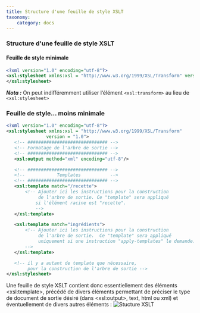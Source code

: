```yaml
---
title: Structure d'une feuille de style XSLT
taxonomy:
    category: docs
---
```

### Structure d'une feuille de style XSLT

#### Feuille de style minimale

```xml
<?xml version="1.0" encoding="utf-8"?>
<xsl:stylesheet xmlns:xsl = "http://www.w3.org/1999/XSL/Transform" version = "1.0">
</xsl:stylesheet>
```

***Nota :***
On peut indifféremment utiliser l‘élément `<xsl:transform>` au lieu de
`<xsl:stylesheet>`

### Feuille de style... moins minimale


```xml
<?xml version="1.0" encoding="utf-8"?>
<xsl:stylesheet xmlns:xsl = "http://www.w3.org/1999/XSL/Transform"
               version = "1.0">
   <!-- ############################## -->
   <!-- Formatage de l'arbre de sortie -->
   <!-- ############################## -->
   <xsl:output method="xml" encoding="utf-8"/>

   <!-- ############################## -->
   <!--            Templates           -->
   <!-- ############################## -->
   <xsl:template match="/recette">
       <!-- Ajouter ici les instructions pour la construction
            de l'arbre de sortie. Ce "template" sera appliqué
           si l'élément racine est "recette".
           -->
   </xsl:template>

   <xsl:template match="ingrédients">
       <!-- Ajouter ici les instructions pour la construction
            de l'arbre de sortie.  Ce "template" sera appliqué
            uniquement si une instruction "apply-templates" le demande.
       -->
   </xsl:template>

   <!-- il y a autant de template que nécessaire,
        pour la construction de l'arbre de sortie -->
</xsl:stylesheet>
```

Une feuille de style XSLT contient donc essentiellement des éléments
&lt;xsl:template&gt;, précédé de divers éléments permettant de préciser
le type de document de sortie désiré (dans &lt;xsl:output&gt;, text,
html ou xml) et éventuellement de divers autres éléments : ![Stucture
XSLT](struct_xslt.jpg)
